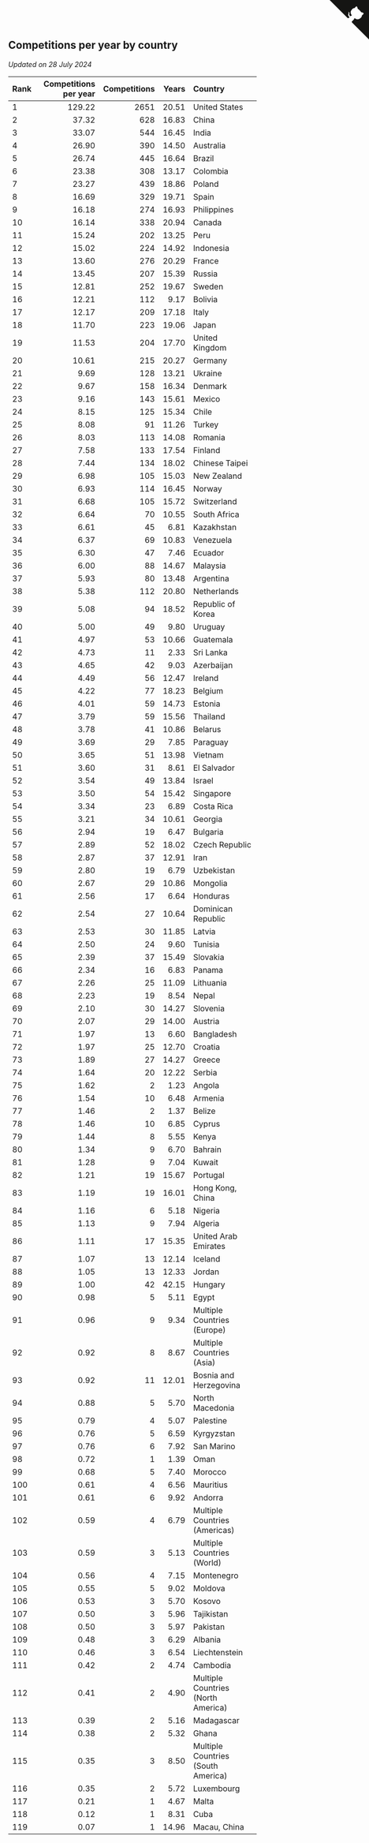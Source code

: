 ## Competitions per year by country

*Updated on 28 July 2024*

| Rank | Competitions per year | Competitions | Years | Country |
| :--- | ---: | ---: | ---: | :--- |
| 1 | 129.22 | 2651 | 20.51 | United States |
| 2 | 37.32 | 628 | 16.83 | China |
| 3 | 33.07 | 544 | 16.45 | India |
| 4 | 26.90 | 390 | 14.50 | Australia |
| 5 | 26.74 | 445 | 16.64 | Brazil |
| 6 | 23.38 | 308 | 13.17 | Colombia |
| 7 | 23.27 | 439 | 18.86 | Poland |
| 8 | 16.69 | 329 | 19.71 | Spain |
| 9 | 16.18 | 274 | 16.93 | Philippines |
| 10 | 16.14 | 338 | 20.94 | Canada |
| 11 | 15.24 | 202 | 13.25 | Peru |
| 12 | 15.02 | 224 | 14.92 | Indonesia |
| 13 | 13.60 | 276 | 20.29 | France |
| 14 | 13.45 | 207 | 15.39 | Russia |
| 15 | 12.81 | 252 | 19.67 | Sweden |
| 16 | 12.21 | 112 | 9.17 | Bolivia |
| 17 | 12.17 | 209 | 17.18 | Italy |
| 18 | 11.70 | 223 | 19.06 | Japan |
| 19 | 11.53 | 204 | 17.70 | United Kingdom |
| 20 | 10.61 | 215 | 20.27 | Germany |
| 21 | 9.69 | 128 | 13.21 | Ukraine |
| 22 | 9.67 | 158 | 16.34 | Denmark |
| 23 | 9.16 | 143 | 15.61 | Mexico |
| 24 | 8.15 | 125 | 15.34 | Chile |
| 25 | 8.08 | 91 | 11.26 | Turkey |
| 26 | 8.03 | 113 | 14.08 | Romania |
| 27 | 7.58 | 133 | 17.54 | Finland |
| 28 | 7.44 | 134 | 18.02 | Chinese Taipei |
| 29 | 6.98 | 105 | 15.03 | New Zealand |
| 30 | 6.93 | 114 | 16.45 | Norway |
| 31 | 6.68 | 105 | 15.72 | Switzerland |
| 32 | 6.64 | 70 | 10.55 | South Africa |
| 33 | 6.61 | 45 | 6.81 | Kazakhstan |
| 34 | 6.37 | 69 | 10.83 | Venezuela |
| 35 | 6.30 | 47 | 7.46 | Ecuador |
| 36 | 6.00 | 88 | 14.67 | Malaysia |
| 37 | 5.93 | 80 | 13.48 | Argentina |
| 38 | 5.38 | 112 | 20.80 | Netherlands |
| 39 | 5.08 | 94 | 18.52 | Republic of Korea |
| 40 | 5.00 | 49 | 9.80 | Uruguay |
| 41 | 4.97 | 53 | 10.66 | Guatemala |
| 42 | 4.73 | 11 | 2.33 | Sri Lanka |
| 43 | 4.65 | 42 | 9.03 | Azerbaijan |
| 44 | 4.49 | 56 | 12.47 | Ireland |
| 45 | 4.22 | 77 | 18.23 | Belgium |
| 46 | 4.01 | 59 | 14.73 | Estonia |
| 47 | 3.79 | 59 | 15.56 | Thailand |
| 48 | 3.78 | 41 | 10.86 | Belarus |
| 49 | 3.69 | 29 | 7.85 | Paraguay |
| 50 | 3.65 | 51 | 13.98 | Vietnam |
| 51 | 3.60 | 31 | 8.61 | El Salvador |
| 52 | 3.54 | 49 | 13.84 | Israel |
| 53 | 3.50 | 54 | 15.42 | Singapore |
| 54 | 3.34 | 23 | 6.89 | Costa Rica |
| 55 | 3.21 | 34 | 10.61 | Georgia |
| 56 | 2.94 | 19 | 6.47 | Bulgaria |
| 57 | 2.89 | 52 | 18.02 | Czech Republic |
| 58 | 2.87 | 37 | 12.91 | Iran |
| 59 | 2.80 | 19 | 6.79 | Uzbekistan |
| 60 | 2.67 | 29 | 10.86 | Mongolia |
| 61 | 2.56 | 17 | 6.64 | Honduras |
| 62 | 2.54 | 27 | 10.64 | Dominican Republic |
| 63 | 2.53 | 30 | 11.85 | Latvia |
| 64 | 2.50 | 24 | 9.60 | Tunisia |
| 65 | 2.39 | 37 | 15.49 | Slovakia |
| 66 | 2.34 | 16 | 6.83 | Panama |
| 67 | 2.26 | 25 | 11.09 | Lithuania |
| 68 | 2.23 | 19 | 8.54 | Nepal |
| 69 | 2.10 | 30 | 14.27 | Slovenia |
| 70 | 2.07 | 29 | 14.00 | Austria |
| 71 | 1.97 | 13 | 6.60 | Bangladesh |
| 72 | 1.97 | 25 | 12.70 | Croatia |
| 73 | 1.89 | 27 | 14.27 | Greece |
| 74 | 1.64 | 20 | 12.22 | Serbia |
| 75 | 1.62 | 2 | 1.23 | Angola |
| 76 | 1.54 | 10 | 6.48 | Armenia |
| 77 | 1.46 | 2 | 1.37 | Belize |
| 78 | 1.46 | 10 | 6.85 | Cyprus |
| 79 | 1.44 | 8 | 5.55 | Kenya |
| 80 | 1.34 | 9 | 6.70 | Bahrain |
| 81 | 1.28 | 9 | 7.04 | Kuwait |
| 82 | 1.21 | 19 | 15.67 | Portugal |
| 83 | 1.19 | 19 | 16.01 | Hong Kong, China |
| 84 | 1.16 | 6 | 5.18 | Nigeria |
| 85 | 1.13 | 9 | 7.94 | Algeria |
| 86 | 1.11 | 17 | 15.35 | United Arab Emirates |
| 87 | 1.07 | 13 | 12.14 | Iceland |
| 88 | 1.05 | 13 | 12.33 | Jordan |
| 89 | 1.00 | 42 | 42.15 | Hungary |
| 90 | 0.98 | 5 | 5.11 | Egypt |
| 91 | 0.96 | 9 | 9.34 | Multiple Countries (Europe) |
| 92 | 0.92 | 8 | 8.67 | Multiple Countries (Asia) |
| 93 | 0.92 | 11 | 12.01 | Bosnia and Herzegovina |
| 94 | 0.88 | 5 | 5.70 | North Macedonia |
| 95 | 0.79 | 4 | 5.07 | Palestine |
| 96 | 0.76 | 5 | 6.59 | Kyrgyzstan |
| 97 | 0.76 | 6 | 7.92 | San Marino |
| 98 | 0.72 | 1 | 1.39 | Oman |
| 99 | 0.68 | 5 | 7.40 | Morocco |
| 100 | 0.61 | 4 | 6.56 | Mauritius |
| 101 | 0.61 | 6 | 9.92 | Andorra |
| 102 | 0.59 | 4 | 6.79 | Multiple Countries (Americas) |
| 103 | 0.59 | 3 | 5.13 | Multiple Countries (World) |
| 104 | 0.56 | 4 | 7.15 | Montenegro |
| 105 | 0.55 | 5 | 9.02 | Moldova |
| 106 | 0.53 | 3 | 5.70 | Kosovo |
| 107 | 0.50 | 3 | 5.96 | Tajikistan |
| 108 | 0.50 | 3 | 5.97 | Pakistan |
| 109 | 0.48 | 3 | 6.29 | Albania |
| 110 | 0.46 | 3 | 6.54 | Liechtenstein |
| 111 | 0.42 | 2 | 4.74 | Cambodia |
| 112 | 0.41 | 2 | 4.90 | Multiple Countries (North America) |
| 113 | 0.39 | 2 | 5.16 | Madagascar |
| 114 | 0.38 | 2 | 5.32 | Ghana |
| 115 | 0.35 | 3 | 8.50 | Multiple Countries (South America) |
| 116 | 0.35 | 2 | 5.72 | Luxembourg |
| 117 | 0.21 | 1 | 4.67 | Malta |
| 118 | 0.12 | 1 | 8.31 | Cuba |
| 119 | 0.07 | 1 | 14.96 | Macau, China |


<a href="https://github.com/JustinTimeCuber/wca_statistics" class="github-corner" aria-label="View source on Github"><svg width="80" height="80" viewBox="0 0 250 250" style="fill:#151513; color:#fff; position: absolute; top: 0; border: 0; right: 0;" aria-hidden="true"><path d="M0,0 L115,115 L130,115 L142,142 L250,250 L250,0 Z"></path><path d="M128.3,109.0 C113.8,99.7 119.0,89.6 119.0,89.6 C122.0,82.7 120.5,78.6 120.5,78.6 C119.2,72.0 123.4,76.3 123.4,76.3 C127.3,80.9 125.5,87.3 125.5,87.3 C122.9,97.6 130.6,101.9 134.4,103.2" fill="currentColor" style="transform-origin: 130px 106px;" class="octo-arm"></path><path d="M115.0,115.0 C114.9,115.1 118.7,116.5 119.8,115.4 L133.7,101.6 C136.9,99.2 139.9,98.4 142.2,98.6 C133.8,88.0 127.5,74.4 143.8,58.0 C148.5,53.4 154.0,51.2 159.7,51.0 C160.3,49.4 163.2,43.6 171.4,40.1 C171.4,40.1 176.1,42.5 178.8,56.2 C183.1,58.6 187.2,61.8 190.9,65.4 C194.5,69.0 197.7,73.2 200.1,77.6 C213.8,80.2 216.3,84.9 216.3,84.9 C212.7,93.1 206.9,96.0 205.4,96.6 C205.1,102.4 203.0,107.8 198.3,112.5 C181.9,128.9 168.3,122.5 157.7,114.1 C157.9,116.9 156.7,120.9 152.7,124.9 L141.0,136.5 C139.8,137.7 141.6,141.9 141.8,141.8 Z" fill="currentColor" class="octo-body"></path></svg></a><style>.github-corner:hover .octo-arm{animation:octocat-wave 560ms ease-in-out}@keyframes octocat-wave{0%,100%{transform:rotate(0)}20%,60%{transform:rotate(-25deg)}40%,80%{transform:rotate(10deg)}}@media (max-width:500px){.github-corner:hover .octo-arm{animation:none}.github-corner .octo-arm{animation:octocat-wave 560ms ease-in-out}}</style>
